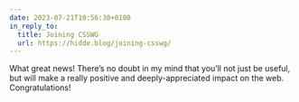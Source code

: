 ```yaml
---
date: 2023-07-21T10:56:30+0100
in_reply_to:
  title: Joining CSSWG
  url: https://hidde.blog/joining-csswg/
---
```


What great news! There’s no doubt in my mind that you’ll not just be useful, but will make a really positive and deeply-appreciated impact on the web. Congratulations!

